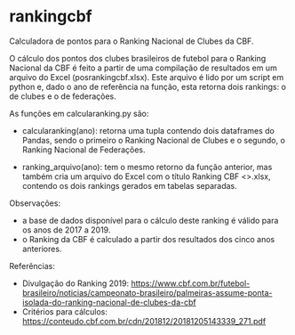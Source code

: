 # rankingcbf
Calculadora de pontos para o Ranking Nacional de Clubes da CBF.

O cálculo dos pontos dos clubes brasileiros de futebol para o Ranking Nacional da CBF é feito a partir de uma compilação de resultados em um arquivo do Excel (posrankingcbf.xlsx). 
Este arquivo é lido por um script em python e, dado o ano de referência na função, esta retorna dois rankings: o de clubes e o de federações.

As funções em calcularanking.py são:

- calcularanking(ano): retorna uma tupla contendo dois dataframes do Pandas, sendo o primeiro o Ranking Nacional de Clubes e o segundo, o Ranking Nacional de Federações.

- ranking_arquivo(ano): tem o mesmo retorno da função anterior, mas também cria um arquivo do Excel com o título Ranking CBF <<ano>>.xlsx, contendo os dois rankings gerados em tabelas separadas.
  
Observações:
- a base de dados disponível para o cálculo deste ranking é válido para os anos de 2017 a 2019.
- o Ranking da CBF é calculado a partir dos resultados dos cinco anos anteriores.


Referências:
- Divulgação do Ranking 2019: https://www.cbf.com.br/futebol-brasileiro/noticias/campeonato-brasileiro/palmeiras-assume-ponta-isolada-do-ranking-nacional-de-clubes-da-cbf
- Critérios para cálculos: https://conteudo.cbf.com.br/cdn/201812/20181205143339_271.pdf
